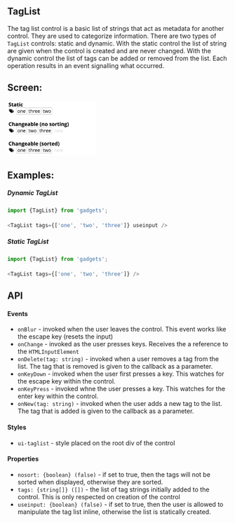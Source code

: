 <a name="module_TagList"></a>

## TagList
The tag list control is a basic list of strings that act as metadata for
another control.  They are used to categorize information.  There are
two types of `TagList` controls: static and dynamic.  With the static
control the list of string are given when the control is created and
are never changed.  With the dynamic control the list of tags can
be added or removed from the list.  Each operation results in an event
signalling what occurred.

## Screen:
<img src="https://github.com/jmquigley/gadgets/blob/master/images/tagList.png" width="40%" />

## Examples:

##### Dynamic TagList
```javascript
import {TagList} from 'gadgets';

<TagList tags={['one', 'two', 'three']} useinput />
```

##### Static TagList
```javascript
import {TagList} from 'gadgets';

<TagList tags={['one', 'two', 'three']} />
```

## API
#### Events
- `onBlur` - invoked when the user leaves the control.  This event works
like the escape key (resets the input)
- `onChange` - invoked as the user presses keys.  Receives the a reference
to the `HTMLInputElement`
- `onDelete(tag: string)` - invoked when a user removes a tag from the list.
The tag that is removed is given to the callback as a parameter.
- `onKeyDown` - invoked when the user first presses a key.  This watches for
the escape key within the control.
- `onKeyPress` - invoked whne the user presses a key.  This watches for the
enter key within the control.
- `onNew(tag: string)` - invoked when the user adds a new tag to the list.
The tag that is added is given to the callback as a parameter.

#### Styles
- `ui-taglist` - style placed on the root div of the control

#### Properties
- `nosort: {boolean} (false)` - if set to true, then the tags will not be
sorted when displayed, otherwise they are sorted.
- `tags: {string[]} ([])` - the list of tag strings initially added to the
control.  This is only respected on creation of the control
- `useinput: {boolean} (false)` - if set to true, then the user is allowed to
manipulate the tag list inline, otherwise the list is statically created.

